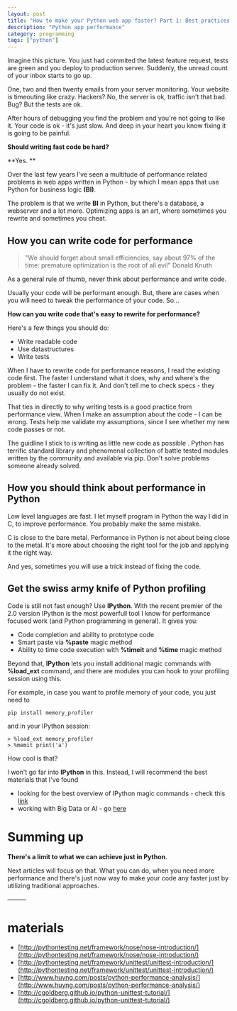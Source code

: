 ```yaml
---
layout: post
title: "How to make your Python web app faster? Part 1: Best practices and basic tools"
description: "Python app performance"
category: programming
tags: ["python"] 
---
```


Imagine this picture. You just had commited the latest feature request,
tests are green and you deploy to production server. Suddenly, the unread count of your inbox starts to go up. 

One, two and then twenty emails from your server monitoring. Your website is timeouting like crazy.
Hackers? No, the server is ok, traffic isn't that bad. 
Bug? But the tests are ok.

After hours of debugging you find the problem and you're not going to like it. Your code is ok - it's just slow.
And deep in your heart you know fixing it is going to be painful.

**Should writing fast code be hard?**

**Yes. **

Over the last few years I've seen a multitude of performance related problems in web apps written in Python - by which I mean apps that use Python for business logic **(BI)**. 

The problem is that we write **BI** in Python, but there's a database, a webserver and a lot more. Optimizing apps is an art, where sometimes you rewrite and sometimes you cheat.

## How you can write code for performance

> "We should forget about small efficiencies, say about 97% of the time: premature optimization is the root of all evil" Donald Knuth

As a general rule of thumb, never think about performance and write code. 

Usually your code will be performant enough. But, there are cases when you will need to tweak the performance of your code. So…

**How can you write code that's easy to rewrite for performance?**
 
Here's a few things you should do:

- Write readable code 
- Use datastructures  
- Write tests

When I have to rewrite code for performance reasons, I read the existing code first. The faster I understand what it does, why and where's the problem - the faster I can fix it.  And don't tell me to check specs - they usually do not exist.

That ties in directly to why writing tests is a good practice from performance view. When I make an assumption about the code  - I can be wrong. Tests help me validate my assumptions, since I see whether my new code passes or not.

The guidline I stick to is writing as little new code as possible . Python has terrific standard library and phenomenal collection of battle tested modules written by the community and available via pip.  Don't solve problems someone already solved.


## How you should think about performance in Python

Low level languages are fast. I let myself program in Python the way I did in C, to improve performance. You probably make the same mistake.

C is close to the bare metal. Performance in Python is not about being close to the metal. It's more about choosing the right tool for the job and applying it the right way.

And yes, sometimes you will use a trick instead of fixing the code.

## Get the swiss army knife of Python profiling

Code is still not fast enough? Use **IPython**. With the recent premier of the 2.0
version IPython is the most powerfull tool I know for performance focused work (and Python programming in general). 
It gives you:

- Code completion and ability to prototype code
- Smart paste via **%paste** magic method
- Ability to time code execution with **%timeit**  and **%time** magic method

Beyond that, **IPython** lets you install additional magic commands with **%load_ext** command, and there are modules you can hook to your profiling session using this.

For example, in case you want to profile memory of your code, you just need to 
```
pip install memory_profiler
```

and in your IPython session:

```
> %load_ext memory_profiler
> %memit print('a')
```
How cool is that? 

I won't go far into **IPython** in this. Instead, I will recommend the best materials that I've found

- looking for the best overview of IPython magic commands - check this [link](http://pynash.org/2013/03/06/timing-and-profiling.html)
- working with Big Data or AI - go [here](http://scikit-learn.org/dev/developers/performance.html#profiling-python-code) 

# Summing up

**There's a limit to what we can achieve just in Python**. 

Next articles will focus on that. What you can do, when you need more performance and there's just now way to make your code any faster just by utilizing traditional approaches.




———
# materials


- [http://pythontesting.net/framework/nose/nose-introduction/](http://pythontesting.net/framework/nose/nose-introduction/)
- [http://pythontesting.net/framework/unittest/unittest-introduction/](http://pythontesting.net/framework/unittest/unittest-introduction/)
- [http://www.huyng.com/posts/python-performance-analysis/](http://www.huyng.com/posts/python-performance-analysis/)
- [http://cgoldberg.github.io/python-unittest-tutorial/](http://cgoldberg.github.io/python-unittest-tutorial/)
